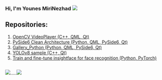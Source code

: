 ### Hi, I'm Younes MiriNezhad <a href="https://www.linkedin.com/in/s-younes-mirinezhad/"><img src="https://img.shields.io/badge/LinkedIn-0077B5?style=for-the-badge&logo=linkedin&logoColor=white"></a>

## Repositories: 
1. <a href="https://github.com/younes-mirinezhad/OpenCV_VideoPlayer">OpenCV VideoPlayer (C++, QML, Qt)</a>
2. <a href="https://github.com/younes-mirinezhad/PySide6_CleanArchitecture">PySide6 Clean Architecture (Python, QML, PySide6, Qt)</a>
3. <a href="https://github.com/younes-mirinezhad/Gallery_Python">Gallery_Python (Python, QML, PySide6, Qt)</a>
4. <a href="https://github.com/younes-mirinezhad/YOLOv8">YOLOv8 sample (C++, Qt)</a>
5. <a href="https://github.com/younes-mirinezhad/insightface/tree/master/recognition/arcface_torch">Train and fine-tune insightface for face recognition (Python, PyTorch)</a>

##  
<img src="https://github-readme-stats.vercel.app/api?username=younes-mirinezhad&show_icons=true&theme=radical" />.....<img src="https://github-readme-stats.vercel.app/api/top-langs/?username=younes-mirinezhad" />



[//]: # (<img src="https://github-profile-summary-cards.vercel.app/api/cards/profile-details?username=younes-mirinezhad&theme=vue" />)
[//]: # (<img src="https://github-readme-stats.vercel.app/api?username=younes-mirinezhad" />)
